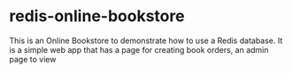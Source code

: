 # redis-online-bookstore

This is an Online Bookstore to demonstrate how to use a Redis database. It is a simple web app that has a page for creating book orders, an admin page to view 